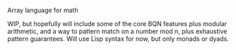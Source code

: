 Array language for math

WIP, but hopefully will include some of the core BQN features plus modular arithmetic, and
a way to pattern match on a number mod n, plus exhaustive pattern guarantees.
Will use Lisp syntax for now, but only monads or dyads.
